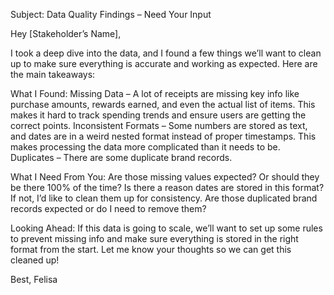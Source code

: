 Subject: Data Quality Findings – Need Your Input

Hey [Stakeholder’s Name],

I took a deep dive into the data, and I found a few things we’ll want to clean up to make sure everything is accurate and working as expected. Here are the main takeaways:

What I Found:
Missing Data – A lot of receipts are missing key info like purchase amounts, rewards earned, and even the actual list of items. This makes it hard to track spending trends and ensure users are getting the correct points.
Inconsistent Formats – Some numbers are stored as text, and dates are in a weird nested format instead of proper timestamps. This makes processing the data more complicated than it needs to be.
Duplicates – There are some duplicate brand records.

What I Need From You:
Are those missing values expected? Or should they be there 100% of the time?
Is there a reason dates are stored in this format? If not, I’d like to clean them up for consistency.
Are those duplicated brand records expected or do I need to remove them?

Looking Ahead:
If this data is going to scale, we’ll want to set up some rules to prevent missing info and make sure everything is stored in the right format from the start. Let me know your thoughts so we can get this cleaned up!

Best,
Felisa